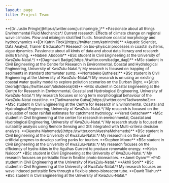 ```yaml
---
layout: page
title: Project Team
---
```


<small>
**[Dr Justin Pringle](https://twitter.com/justinpringle_)**
*Passionate about all things Environmental Fluid Mechanics*/
Current research:
Effects of climate change on regional wave climates.
Flow and mixing in stratified fluids.
Nearshore coastal morphology and hydrodynamics
</small>

<small>
**[Dr Katrin Tirok](https://twitter.com/katrintirok)**
*Aquatic Scientist, Data Analyst, Trainer & Educator*/
Research on bio-physical processes in coastal systems, algae dynamics.
Passionate about all kinds of data and about data literacy and research skills training.
</small>

<small>
**Nabeel Abdoola**
*BSc student in Civil Engineering at the University of KwaZulu-Natal.*/
</small>

<small>
**[Dagmawit Badge](https://twitter.com/badge_dagi)**
*MSc student in Civil Engineering at the Centre for Research in Environmental,
Coastal and Hydrological Engineering, University of KwaZulu-Natal.*/  My research
is focused on trapping of sediments in standard stormwater sump.
</small>

<small>
**Nontebeko Buthelezi**
*BSc student in Civil Engineering at the University of KwaZulu-Natal.*/ My research is on using an existing coastal water quality model to explore pollution scenarios on the Durban Bight.
</small>

<small>
**[Atish Deoraj](https://twitter.com/atishdeoraj08)**
*MSc student in Coastal Engineering at the Centre for Research in Environmental,
Coastal and Hydrological Engineering, University of KwaZulu-Natal.*/  My research
focuses on long term morphological behaviour of the KwaZulu-Natal coastline.
</small>

<small>
**[Tadiwanashe Gutsa](https://twitter.com/Tadiwanshe3)**
*MSc student in Civil Engineering at the Centre for Research in Environmental,
Coastal and Hydrological Engineering, University of KwaZulu-Natal.*/  My research
is focused on the evaluation of radar rainfall estimates for catchment hydrology.
</small>

<small>
**Yared Getachew**
*MSc student in Civil Engineering at the center for research in environmental,
Coastal and Hydrological Engineering, University of KwaZulu-Natal.*/  My research
study is focused on suitability analysis using Remote Sensing and GIS integrated
with Multi-criteria decision analysis.
</small>

<small>
**[Ayesha Mahomedy](https://twitter.com/AyeshaMohamedy)**
*BSc student in Civil Engineering at the University of KwaZulu-Natal.*/ My research
is on the use of artificial groynes to develop surfing parks for tourism.
</small>

<small>
**Stephen Moore**
*BSc student in Civil Engineering at the University of KwaZulu-Natal.*/ My research focuses on the efficiency of hydro-kites in the Agulhas Current to produce renewable energy.
</small>

<small>
**Kelan Naidoo**
*BSc student in Civil Engineering at the University of KwaZulu-Natal.*/  My research
focuses on peristaltic flow in flexible photo-bioreactors.
</small>

<small>
**Janet Oyaro**
*PhD student in Civil Engineering at the University of KwaZulu-Natal.*
</small>

<small>
**Akhil Soni**
*BSc student in Civil Engineering at the University of KwaZulu-Natal.*/ My research
focuses on wave induced peristaltic flow through a flexible photo-bioreactor tube.
</small>

<small>
**Dawit Tilahun**
*BSc student in Civil Engineering at the University of KwaZulu-Natal.*
</small>
